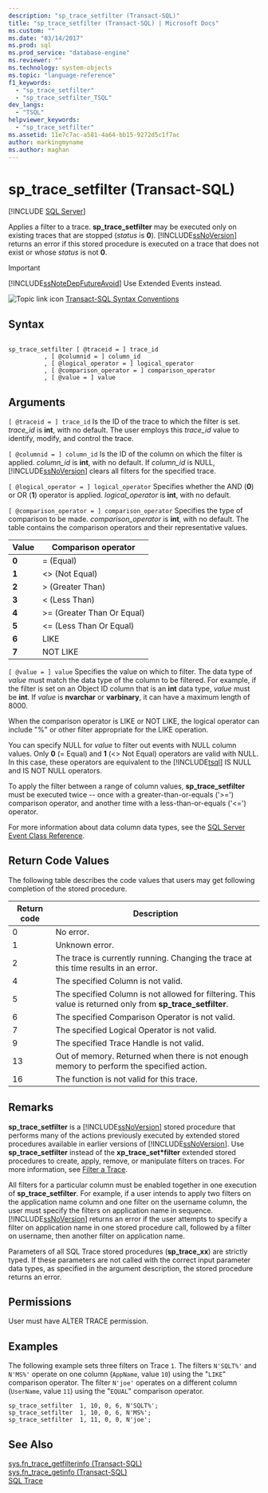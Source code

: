 ```yaml
---
description: "sp_trace_setfilter (Transact-SQL)"
title: "sp_trace_setfilter (Transact-SQL) | Microsoft Docs"
ms.custom: ""
ms.date: "03/14/2017"
ms.prod: sql
ms.prod_service: "database-engine"
ms.reviewer: ""
ms.technology: system-objects
ms.topic: "language-reference"
f1_keywords: 
  - "sp_trace_setfilter"
  - "sp_trace_setfilter_TSQL"
dev_langs: 
  - "TSQL"
helpviewer_keywords: 
  - "sp_trace_setfilter"
ms.assetid: 11e7c7ac-a581-4a64-bb15-9272d5c1f7ac
author: markingmyname
ms.author: maghan
---
```

# sp_trace_setfilter (Transact-SQL)
[!INCLUDE [SQL Server](../../includes/applies-to-version/sqlserver.md)]

  Applies a filter to a trace. **sp_trace_setfilter** may be executed only on existing traces that are stopped (*status* is **0**). [!INCLUDE[ssNoVersion](../../includes/ssnoversion-md.md)] returns an error if this stored procedure is executed on a trace that does not exist or whose *status* is not **0**.  
  
> [!IMPORTANT]  
>  [!INCLUDE[ssNoteDepFutureAvoid](../../includes/ssnotedepfutureavoid-md.md)] Use Extended Events instead.  
  
 ![Topic link icon](../../database-engine/configure-windows/media/topic-link.gif "Topic link icon") [Transact-SQL Syntax Conventions](../../t-sql/language-elements/transact-sql-syntax-conventions-transact-sql.md)  
  
## Syntax  
  
```  
  
sp_trace_setfilter [ @traceid = ] trace_id   
          , [ @columnid = ] column_id  
          , [ @logical_operator = ] logical_operator  
          , [ @comparison_operator = ] comparison_operator  
          , [ @value = ] value  
```  
  
## Arguments  
`[ @traceid = ] trace_id`
 Is the ID of the trace to which the filter is set. *trace_id* is **int**, with no default. The user employs this *trace_id* value to identify, modify, and control the trace.  
  
`[ @columnid = ] column_id`
 Is the ID of the column on which the filter is applied. *column_id* is **int**, with no default. If *column_id* is NULL, [!INCLUDE[ssNoVersion](../../includes/ssnoversion-md.md)] clears all filters for the specified trace.  
  
`[ @logical_operator = ] logical_operator`
 Specifies whether the AND (**0**) or OR (**1**) operator is applied. *logical_operator* is **int**, with no default.  
  
`[ @comparison_operator = ] comparison_operator`
 Specifies the type of comparison to be made. *comparison_operator* is **int**, with no default. The table contains the comparison operators and their representative values.  
  
|Value|Comparison operator|  
|-----------|-------------------------|  
|**0**|= (Equal)|  
|**1**|<> (Not Equal)|  
|**2**|> (Greater Than)|  
|**3**|< (Less Than)|  
|**4**|>= (Greater Than Or Equal)|  
|**5**|<= (Less Than Or Equal)|  
|**6**|LIKE|  
|**7**|NOT LIKE|  
  
`[ @value = ] value`
 Specifies the value on which to filter. The data type of *value* must match the data type of the column to be filtered. For example, if the filter is set on an Object ID column that is an **int** data type, *value* must be **int**. If *value* is **nvarchar** or **varbinary**, it can have a maximum length of 8000.  
  
 When the comparison operator is LIKE or NOT LIKE, the logical operator can include "%" or other filter appropriate for the LIKE operation.  
  
 You can specify NULL for *value* to filter out events with NULL column values. Only **0** (= Equal) and **1** (<> Not Equal) operators are valid with NULL. In this case, these operators are equivalent to the [!INCLUDE[tsql](../../includes/tsql-md.md)] IS NULL and IS NOT NULL operators.  
  
 To apply the filter between a range of column values, **sp_trace_setfilter** must be executed twice -- once with a greater-than-or-equals ('>=') comparison operator, and another time with a less-than-or-equals ('<=') operator.  
  
 For more information about data column data types, see the [SQL Server Event Class Reference](../../relational-databases/event-classes/sql-server-event-class-reference.md).  
  
## Return Code Values  
 The following table describes the code values that users may get following completion of the stored procedure.  
  
|Return code|Description|  
|-----------------|-----------------|  
|0|No error.|  
|1|Unknown error.|  
|2|The trace is currently running. Changing the trace at this time results in an error.|  
|4|The specified Column is not valid.|  
|5|The specified Column is not allowed for filtering. This value is returned only from **sp_trace_setfilter**.|  
|6|The specified Comparison Operator is not valid.|  
|7|The specified Logical Operator is not valid.|  
|9|The specified Trace Handle is not valid.|  
|13|Out of memory. Returned when there is not enough memory to perform the specified action.|  
|16|The function is not valid for this trace.|  
  
## Remarks  
 **sp_trace_setfilter** is a [!INCLUDE[ssNoVersion](../../includes/ssnoversion-md.md)] stored procedure that performs many of the actions previously executed by extended stored procedures available in earlier versions of [!INCLUDE[ssNoVersion](../../includes/ssnoversion-md.md)]. Use **sp_trace_setfilter** instead of the **xp_trace_set\*filter** extended stored procedures to create, apply, remove, or manipulate filters on traces. For more information, see [Filter a Trace](../../relational-databases/sql-trace/filter-a-trace.md).  
  
 All filters for a particular column must be enabled together in one execution of **sp_trace_setfilter**. For example, if a user intends to apply two filters on the application name column and one filter on the username column, the user must specify the filters on application name in sequence. [!INCLUDE[ssNoVersion](../../includes/ssnoversion-md.md)] returns an error if the user attempts to specify a filter on application name in one stored procedure call, followed by a filter on username, then another filter on application name.  
  
 Parameters of all SQL Trace stored procedures (**sp_trace_xx**) are strictly typed. If these parameters are not called with the correct input parameter data types, as specified in the argument description, the stored procedure returns an error.  
  
## Permissions  
 User must have ALTER TRACE permission.  
  
## Examples  
 The following example sets three filters on Trace `1`. The filters `N'SQLT%'` and `N'MS%'` operate on one column (`AppName`, value `10`) using the "`LIKE`" comparison operator. The filter `N'joe'` operates on a different column (`UserName`, value `11`) using the "`EQUAL`" comparison operator.  
  
```  
sp_trace_setfilter  1, 10, 0, 6, N'SQLT%';  
sp_trace_setfilter  1, 10, 0, 6, N'MS%';  
sp_trace_setfilter  1, 11, 0, 0, N'joe';  
```  
  
## See Also  
 [sys.fn_trace_getfilterinfo &#40;Transact-SQL&#41;](../../relational-databases/system-functions/sys-fn-trace-getfilterinfo-transact-sql.md)   
 [sys.fn_trace_getinfo &#40;Transact-SQL&#41;](../../relational-databases/system-functions/sys-fn-trace-getinfo-transact-sql.md)   
 [SQL Trace](../../relational-databases/sql-trace/sql-trace.md)  
  
  
